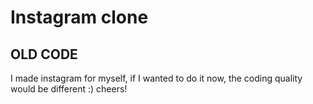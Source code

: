 # Instagram clone

## OLD CODE

I made instagram for myself, if I wanted to do it now, the coding quality would be different :)
cheers!
